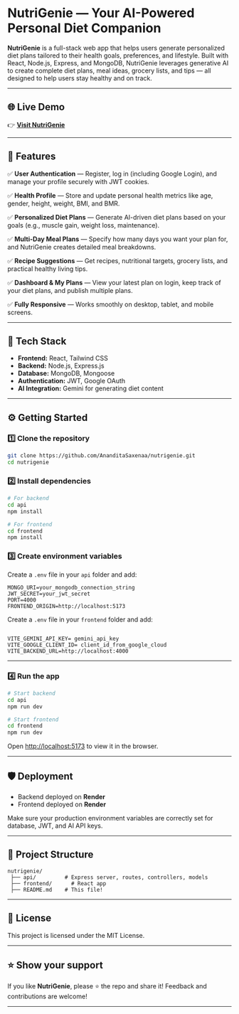 
# NutriGenie — Your AI-Powered Personal Diet Companion

**NutriGenie** is a full-stack web app that helps users generate personalized diet plans tailored to their health goals, preferences, and lifestyle. Built with React, Node.js, Express, and MongoDB, NutriGenie leverages generative AI to create complete diet plans, meal ideas, grocery lists, and tips — all designed to help users stay healthy and on track.

---
## 🌐 Live Demo

👉 [**Visit NutriGenie**](https://nutrigenie-app.onrender.com/)

---

## 🚀 Features

✅ **User Authentication** — Register, log in (including Google Login), and manage your profile securely with JWT cookies.

✅ **Health Profile** — Store and update personal health metrics like age, gender, height, weight, BMI, and BMR.

✅ **Personalized Diet Plans** — Generate AI-driven diet plans based on your goals (e.g., muscle gain, weight loss, maintenance).

✅ **Multi-Day Meal Plans** — Specify how many days you want your plan for, and NutriGenie creates detailed meal breakdowns.

✅ **Recipe Suggestions** — Get recipes, nutritional targets, grocery lists, and practical healthy living tips.

✅ **Dashboard & My Plans** — View your latest plan on login, keep track of your diet plans, and publish multiple plans.

✅ **Fully Responsive** — Works smoothly on desktop, tablet, and mobile screens.

---

## 🧩 Tech Stack

* **Frontend:** React, Tailwind CSS
* **Backend:** Node.js, Express.js
* **Database:** MongoDB, Mongoose
* **Authentication:** JWT, Google OAuth
* **AI Integration:** Gemini for generating diet content

---

## ⚙️ Getting Started

### 1️⃣ Clone the repository

```bash
git clone https://github.com/AnanditaSaxenaa/nutrigenie.git
cd nutrigenie
```

### 2️⃣ Install dependencies

```bash
# For backend
cd api
npm install

# For frontend
cd frontend
npm install
```

### 3️⃣ Create environment variables

Create a `.env` file in your `api` folder and add:

```env
MONGO_URI=your_mongodb_connection_string
JWT_SECRET=your_jwt_secret
PORT=4000
FRONTEND_ORIGIN=http://localhost:5173

```

Create a `.env` file in your `frontend` folder and add:

```env

VITE_GEMINI_API_KEY= gemini_api_key
VITE_GOOGLE_CLIENT_ID= client_id_from_google_cloud
VITE_BACKEND_URL=http://localhost:4000

```
---

### 4️⃣ Run the app

```bash
# Start backend
cd api
npm run dev

# Start frontend
cd frontend
npm run dev
```

Open [http://localhost:5173](http://localhost:5173) to view it in the browser.

---

## 🛡️ Deployment

* Backend deployed on **Render**
* Frontend deployed on **Render**

Make sure your production environment variables are correctly set for database, JWT, and AI API keys.

---

## 📂 Project Structure

```plaintext
nutrigenie/
 ├── api/         # Express server, routes, controllers, models
 ├── frontend/      # React app        
 ├── README.md    # This file!
```


---

## 📄 License

This project is licensed under the MIT License.

---

## ⭐️ Show your support

If you like **NutriGenie**, please ⭐️ the repo and share it! Feedback and contributions are welcome!

---
